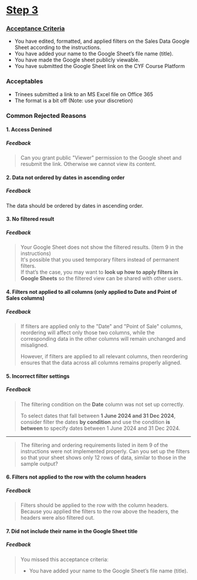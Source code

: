 # [Step 3](https://itd.codeyourfuture.io/steps/three/#instructions)  

### [Acceptance Criteria](https://itd.codeyourfuture.io/steps/three/#acceptance-criteria)
- You have edited, formatted, and applied filters on the Sales Data Google Sheet according to the instructions.
- You have added your name to the Google Sheet’s file name (title).
- You have made the Google sheet publicly viewable.
- You have submitted the Google Sheet link on the CYF Course Platform

### Acceptables
- Trinees submitted a link to an MS Excel file on Office 365
- The format is a bit off (Note: use your discretion)

### Common Rejected Reasons

#### 1. Access Denined
##### Feedback
> Can you grant public "Viewer" permission to the Google sheet and resubmit the link. Otherwise we cannot view its content.

#### 2. Data not ordered by dates in ascending order
##### Feedback
The data should be ordered by dates in ascending order.

#### 3. No filtered result
##### Feedback
> Your Google Sheet does not show the filtered results. (Item 9 in the instructions)  
> It's possible that you used temporary filters instead of permanent filters.  
> If that’s the case, you may want to **look up how to apply filters in Google Sheets** so the filtered view can be shared with other users.

#### 4. Filters not applied to all columns (only applied to Date and Point of Sales columns)
##### Feedback
> If filters are applied only to the "Date" and "Point of Sale" columns, reordering will affect only those two columns,
> while the corresponding data in the other columns will remain unchanged and misaligned.
>
> However, if filters are applied to all relevant columns, then reordering ensures that the data across all columns remains properly aligned.

#### 5. Incorrect filter settings
##### Feedback
> The filtering condition on the **Date** column was not set up correctly.
> 
> To select dates that fall between **1 June 2024 and 31 Dec 2024**,
> consider filter the dates **by condition** and use the condition
> **is between** to specify dates between 1 June 2024 and 31 Dec 2024.

---
> The filtering and ordering requirements listed in item 9 of the instructions were not implemented properly.
> Can you set up the filters so that your sheet shows only 12 rows of data, similar to those in the sample output?

#### 6. Filters not applied to the row with the column headers
##### Feedback
> Filters should be applied to the row with the column headers.
> Because you applied the filters to the row above the headers, the headers were also filtered out.

#### 7. Did not include their name in the Google Sheet title
##### Feedback
> You missed this acceptance criteria:
> - You have added your name to the Google Sheet’s file name (title).

